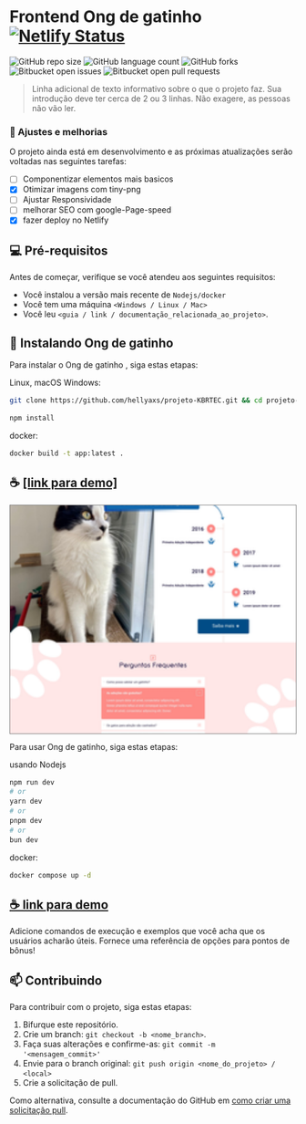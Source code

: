 # Frontend Ong de gatinho   [![Netlify Status](https://api.netlify.com/api/v1/badges/e8ab8e1a-eae9-4aa7-8a4c-209a82dd93ee/deploy-status)](https://app.netlify.com/sites/demokbrtec/deploys)

![GitHub repo size](https://img.shields.io/github/repo-size/iuricode/README-template?style=for-the-badge)
![GitHub language count](https://img.shields.io/github/languages/count/iuricode/README-template?style=for-the-badge)
![GitHub forks](https://img.shields.io/github/forks/iuricode/README-template?style=for-the-badge)
![Bitbucket open issues](https://img.shields.io/bitbucket/issues/iuricode/README-template?style=for-the-badge)
![Bitbucket open pull requests](https://img.shields.io/bitbucket/pr-raw/iuricode/README-template?style=for-the-badge)



> Linha adicional de texto informativo sobre o que o projeto faz. Sua introdução deve ter cerca de 2 ou 3 linhas. Não exagere, as pessoas não vão ler.

### 📝 Ajustes e melhorias

O projeto ainda está em desenvolvimento e as próximas atualizações serão voltadas nas seguintes tarefas:

- [ ] Componentizar elementos mais basicos  
- [x] Otimizar imagens com tiny-png 
- [ ] Ajustar Responsividade 
- [ ] melhorar SEO com google-Page-speed 
- [x] fazer deploy no Netlify 

## 💻 Pré-requisitos

Antes de começar, verifique se você atendeu aos seguintes requisitos:

- Você instalou a versão mais recente de `Nodejs/docker`
- Você tem uma máquina `<Windows / Linux / Mac>`
- Você leu `<guia / link / documentação_relacionada_ao_projeto>`.

## 🚀 Instalando Ong de gatinho 

Para instalar o Ong de gatinho , siga estas etapas:

Linux, macOS Windows:

```bash
git clone https://github.com/hellyaxs/projeto-KBRTEC.git && cd projeto-KBRTEC
```

```bash
npm install
```

docker:

```bash
docker build -t app:latest . 
```

## ☕ [[link para demo]](https://demokbrtec.netlify.app/ "netlify link")

<div style="height: 400px; overflow: scroll; border: 1px solid gray;">
  <img src="imagem.jpg" alt="Large Image" style="width: 100%; height: 100%; object-fit: cover;">
</div>

Para usar Ong de gatinho, siga estas etapas:

usando Nodejs

```bash
npm run dev
# or
yarn dev
# or
pnpm dev
# or
bun dev
```

docker:

```bash
docker compose up -d
```

## [☕ link para demo](https://demokbrtec.netlify.app/)


Adicione comandos de execução e exemplos que você acha que os usuários acharão úteis. Fornece uma referência de opções para pontos de bônus!

## 📫 Contribuindo 

Para contribuir com o projeto, siga estas etapas:

1. Bifurque este repositório.
2. Crie um branch: `git checkout -b <nome_branch>`.
3. Faça suas alterações e confirme-as: `git commit -m '<mensagem_commit>'`
4. Envie para o branch original: `git push origin <nome_do_projeto> / <local>`
5. Crie a solicitação de pull.

Como alternativa, consulte a documentação do GitHub em [como criar uma solicitação pull](https://help.github.com/en/github/collaborating-with-issues-and-pull-requests/creating-a-pull-request).
